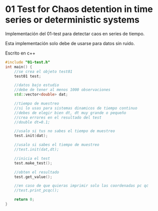 # 01 Test for Chaos detention in time series or deterministic systems
Implementación del 01-test para detectar caos en series de tiempo.

Esta implementación solo debe de usarse para datos sin ruido.

Escrito en c++

```cpp
#include "01-test.h"
int main() {
    //se crea el objeto test01
    test01 test; 

    //datos bajo estudio
    //debe de tener al menos 1000 observaciones
    std::vector<double> dat;     

    //tiempo de muestreo
    //si lo usas para sistemas dinamicos de tiempo continuo
    //debes de elegir bien dt, dt muy grande o pequeño
    //crea errores en el resultado del test
    //double dt=0.1; 

    //usalo si tus no sabes el tiempo de muestreo
    test.init(dat);

    //usalo si sabes el tiempo de muestreo
    //test.init(dat,dt);

    //inicia el test
    test.make_test();

    //obten el resultado
    test.get_value();

    //en caso de que quieras imprimir solo las coordenadas pc qc
    //test.print_pcqc();

    return 0;
}
```